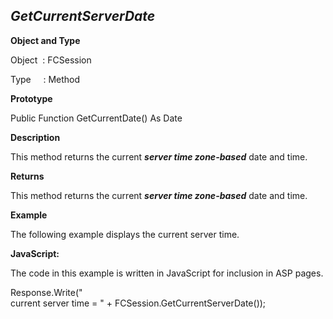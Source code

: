 _GetCurrentServerDate_
----------------------

**Object and Type**

Object  : FCSession

Type     : Method

**Prototype**

Public Function GetCurrentDate() As Date

**Description**

This method returns the current **_server time zone-based_** date and time.

**Returns**

This method returns the current **_server time zone-based_** date and time.

**Example**

The following example displays the current server time.

**JavaScript:**

The code in this example is written in JavaScript for inclusion in ASP pages.

Response.Write("<BR>current server time = " + FCSession.GetCurrentServerDate());